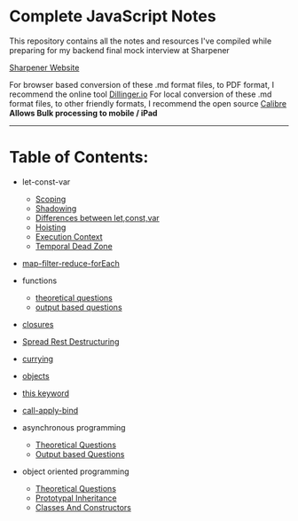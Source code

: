 # Complete JavaScript  Notes



This repository contains all the notes and resources I've compiled while preparing for my backend final mock interview at Sharpener 

[Sharpener Website](https://www.sharpener.tech/)



For browser based conversion of these .md format files, to PDF format, I recommend the online tool [Dillinger.io](https://dillinger.io/) For local conversion of these .md format files, to other friendly formats, I recommend the open source [Calibre](https://calibre-ebook.com/) **Allows Bulk processing to mobile / iPad**

------

# Table of Contents:



- let-const-var
  - [Scoping](https://github.com/SuvadeepMukherjee/javascript-Interview-Questions-/blob/main/let-const-var/scoping.md)
  - [Shadowing](https://github.com/SuvadeepMukherjee/javascript-Interview-Questions-/blob/main/let-const-var/shadowing.md)
  - [Differences between let,const,var](https://github.com/SuvadeepMukherjee/javascript-Interview-Questions-/blob/main/let-const-var/differences-between-let-const-var.md)
  - [Hoisting](https://github.com/SuvadeepMukherjee/javascript-Interview-Questions-/blob/main/let-const-var/hoisting.md)
  - [Execution Context](https://github.com/SuvadeepMukherjee/javascript-Interview-Questions-/blob/main/let-const-var/execution-context.md)
  - [Temporal Dead Zone](https://github.com/SuvadeepMukherjee/javascript-Interview-Questions-/blob/main/let-const-var/Tempoaral-Dead-zone.md)

-  [map-filter-reduce-forEach](https://github.com/SuvadeepMukherjee/javascript-Interview-Questions-/blob/main/map-filter-reduce-forEach/Questions.md)
- functions
  - [theoretical questions](https://github.com/SuvadeepMukherjee/javascript-Interview-Questions-/blob/main/functions/theoretical-questions.md)
  - [output based questions](https://github.com/SuvadeepMukherjee/javascript-Interview-Questions-/blob/main/functions/output-based-questions.md)
- [closures](https://github.com/SuvadeepMukherjee/javascript-Interview-Questions-/blob/main/closure/theory.md)
- [Spread Rest Destructuring](https://github.com/SuvadeepMukherjee/javascript-Interview-Questions-/blob/main/Spread%2CRest%20and%20Destructuring%20based%20Questions/questions.md)
- [currying](https://github.com/SuvadeepMukherjee/javascript-Interview-Questions-/blob/main/currying/questions.md)
- [objects](https://github.com/SuvadeepMukherjee/javascript-Interview-Questions-/blob/main/objects/questions.md)
- [this keyword](https://github.com/SuvadeepMukherjee/javascript-Interview-Questions-/blob/main/this%20keyword/questions.md)
- [call-apply-bind](https://github.com/SuvadeepMukherjee/javascript-Interview-Questions-/blob/main/call-apply-bind/Questions.md)
- asynchronous programming
  - [Theoretical Questions](https://github.com/SuvadeepMukherjee/javascript-Interview-Questions-/blob/main/asynchronous%20javascript/Theoretical-questions.md)
  - [Output based Questions](https://github.com/SuvadeepMukherjee/javascript-Interview-Questions-/blob/main/asynchronous%20javascript/output-based-questions.md)

- object oriented programming

  - [Theoretical Questions](https://github.com/SuvadeepMukherjee/javascript-Interview-Questions-/blob/main/object-oriented-programming/theoretical-questions.md)
  - [Prototypal Inheritance](https://github.com/SuvadeepMukherjee/javascript-Interview-Questions-/blob/main/object-oriented-programming/Prototypal-Inheritance-Questions.md)
  - [Classes And Constructors](https://github.com/SuvadeepMukherjee/javascript-Interview-Questions-/blob/main/object-oriented-programming/Class-And-Constructors.md)

  

